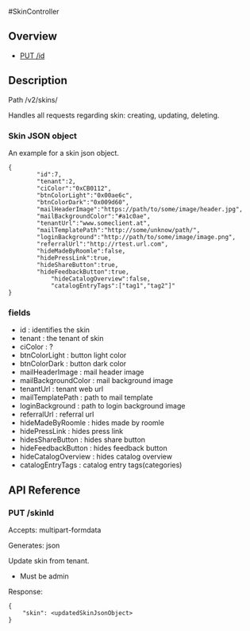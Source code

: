 #SkinController

## Overview

- [PUT /id](#put-skinid)

## Description

Path /v2/skins/

Handles all requests regarding skin: creating, updating, deleting.

### Skin JSON object

An example for a skin json object.

```
{
        "id":7, 
        "tenant":2, 
        "ciColor":"0xCB0112",
        "btnColorLight":"0x00ae6c",
        "btnColorDark":"0x009d60", 
        "mailHeaderImage":"https://path/to/some/image/header.jpg",
        "mailBackgroundColor":"#a1c0ae", 
        "tenantUrl":"www.someclient.at",
        "mailTemplatePath":"http://some/unknow/path/", 
        "loginBackground":"http://path/to/some/image/image.png",
        "referralUrl":"http://rtest.url.com",
        "hideMadeByRoomle":false,
        "hidePressLink":true,
        "hideShareButton":true,
        "hideFeedbackButton":true, 
            "hideCatalogOverview":false,
            "catalogEntryTags":["tag1","tag2"]" 
}
```

### fields

- id : identifies the skin
- tenant : the tenant of skin
- ciColor : ?
- btnColorLight : button light color
- btnColorDark : button dark color
- mailHeaderImage : mail header image
- mailBackgroundColor : mail background image
- tenantUrl : tenant web url
- mailTemplatePath : path to mail template
- loginBackground : path to login background image
- referralUrl : referral url
- hideMadeByRoomle : hides made by roomle
- hidePressLink : hides press link
- hidesShareButton : hides share button
- hideFeedbackButton : hides feedback button
- hideCatalogOverview : hides catalog overview
- catalogEntryTags : catalog entry tags(categories)

## API Reference

### PUT /skinId

Accepts: multipart-formdata

Generates: json

Update skin from tenant.

- Must be admin

Response:

```
{
    "skin": <updatedSkinJsonObject>
}
```